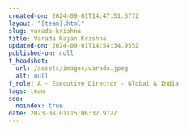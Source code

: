 ```yaml
---
created-on: 2024-09-01T14:47:51.677Z
layout: "[team].html"
slug: varada-krishna
title: Varada Rajan Krishna
updated-on: 2024-09-01T14:54:34.955Z
published-on: null
f_headshot:
  url: /assets/images/varada.jpeg
  alt: null
f_role: A - Executive Director - Global & India
tags: team
seo:
  noindex: true
date: 2023-08-01T15:06:32.972Z
---
```

